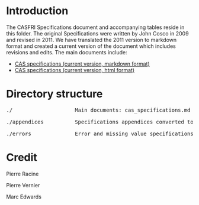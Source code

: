 # Introduction

The CASFRI Specifications document and accompanying tables reside in this folder. The original Specifications were written by John Cosco in 2009 and revised in 2011. We have translated the 2011 version to markdown format and created a current version of the document which includes revisions and edits. The main documents include:

  * [CAS specifications (current version, markdown format)](cas_specifications.md)
  * [CAS specifications (current version, html format)](https://edwardsmarc.github.io/CASFRI/specifications/cas_specifications.html)

# Directory structure

<pre>
./                    Main documents: cas_specifications.md

./appendices          Specifications appendices converted to csv files (incomplete)

./errors              Error and missing value specifications and codes (csv files)
</pre>

# Credit

Pierre Racine

Pierre Vernier

Marc Edwards
